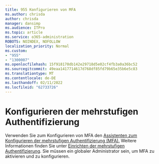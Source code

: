 ```yaml
---
title: 955 Konfigurieren von MFA
ms.author: chrisda
author: chrisda
manager: dansimp
ms.audience: ITPro
ms.topic: article
ms.service: o365-administration
ROBOTS: NOINDEX, NOFOLLOW
localization_priority: Normal
ms.custom:
- "955"
- "1300007"
ms.openlocfilehash: 15f918170db142e29718d5e02cf4fb3a0a36bc52
ms.sourcegitcommit: 49eaa1417714617d768df85fd79b65e35b6e5c83
ms.translationtype: MT
ms.contentlocale: de-DE
ms.lasthandoff: 02/11/2022
ms.locfileid: "62733726"
---
```

# <a name="configure-multifactor-authentication"></a>Konfigurieren der mehrstufigen Authentifizierung

Verwenden Sie zum Konfigurieren von MFA den [Assistenten zum Konfigurieren der mehrstufigen Authentifizierung (MFA).](https://admin.microsoft.com/AdminPortal/Home?#/modernonboarding/mfasetupguide) Weitere Informationen finden Sie unter [Einrichten der mehrstufigen Authentifizierung](https://docs.microsoft.com/microsoft-365/admin/security-and-compliance/set-up-multi-factor-authentication). Sie müssen ein globaler Administrator sein, um MFA zu aktivieren und zu konfigurieren.
